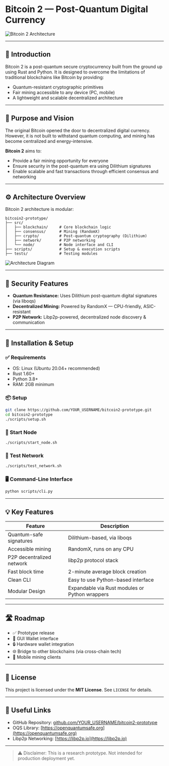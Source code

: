 
# Bitcoin 2 — Post-Quantum Digital Currency

![Bitcoin 2 Architecture](https://raw.githubusercontent.com/example/bitcoin2-prototype/main/docs/architecture-diagram.png)

---

## 📌 Introduction

Bitcoin 2 is a post-quantum secure cryptocurrency built from the ground up using Rust and Python. It is designed to overcome the limitations of traditional blockchains like Bitcoin by providing:

- Quantum-resistant cryptographic primitives
- Fair mining accessible to any device (PC, mobile)
- A lightweight and scalable decentralized architecture

---

## 🎯 Purpose and Vision

The original Bitcoin opened the door to decentralized digital currency. However, it is not built to withstand quantum computing, and mining has become centralized and energy-intensive.

**Bitcoin 2** aims to:
- Provide a fair mining opportunity for everyone
- Ensure security in the post-quantum era using Dilithium signatures
- Enable scalable and fast transactions through efficient consensus and networking

---

## ⚙️ Architecture Overview

Bitcoin 2 architecture is modular:

```
bitcoin2-prototype/
├── src/
│   ├── blockchain/     # Core blockchain logic
│   ├── consensus/      # Mining (RandomX)
│   ├── crypto/         # Post-quantum cryptography (Dilithium)
│   ├── network/        # P2P networking
│   └── node/           # Node interface and CLI
├── scripts/            # Setup & execution scripts
├── tests/              # Testing modules
```

![Architecture Diagram](https://raw.githubusercontent.com/example/bitcoin2-prototype/main/docs/architecture.png)

---

## 🔐 Security Features

- **Quantum Resistance:** Uses Dilithium post-quantum digital signatures (via liboqs)
- **Decentralized Mining:** Powered by RandomX — CPU-friendly, ASIC-resistant
- **P2P Network:** Libp2p-powered, decentralized node discovery & communication

---

## 🚀 Installation & Setup

### ✅ Requirements
- OS: Linux (Ubuntu 20.04+ recommended)
- Rust 1.60+
- Python 3.8+
- RAM: 2GB minimum

### 📦 Setup
```bash
git clone https://github.com/YOUR_USERNAME/bitcoin2-prototype.git
cd bitcoin2-prototype
./scripts/setup.sh
```

### 🔄 Start Node
```bash
./scripts/start_node.sh
```

### 🧪 Test Network
```bash
./scripts/test_network.sh
```

### 🖥️ Command-Line Interface
```bash
python scripts/cli.py
```

---

## 💡 Key Features

| Feature                   | Description                                           |
|---------------------------|-------------------------------------------------------|
| Quantum-safe signatures   | Dilithium-based, via liboqs                          |
| Accessible mining         | RandomX, runs on any CPU                             |
| P2P decentralized network | libp2p protocol stack                                |
| Fast block time           | 2-minute average block creation                      |
| Clean CLI                 | Easy to use Python-based interface                   |
| Modular Design            | Expandable via Rust modules or Python wrappers       |

---

## 🛣️ Roadmap

- ✅ Prototype release
- 🔄 GUI Wallet interface
- 🔒 Hardware wallet integration
- 🌐 Bridge to other blockchains (via cross-chain tech)
- 📱 Mobile mining clients

---

## 📜 License

This project is licensed under the **MIT License**. See `LICENSE` for details.

---

## 🔗 Useful Links

- GitHub Repository: [github.com/YOUR_USERNAME/bitcoin2-prototype](https://github.com/YOUR_USERNAME/bitcoin2-prototype)
- OQS Library: [https://openquantumsafe.org](https://openquantumsafe.org)
- Libp2p Networking: [https://libp2p.io](https://libp2p.io)

---

> ⚠️ Disclaimer: This is a research prototype. Not intended for production deployment yet.
